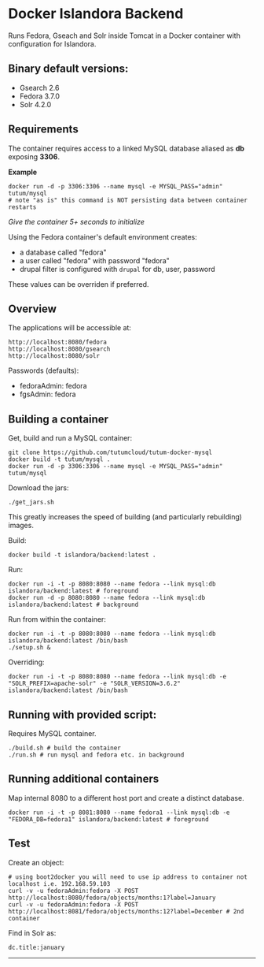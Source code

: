 Docker Islandora Backend
================

Runs Fedora, Gseach and Solr inside Tomcat in a Docker container with configuration for Islandora.

Binary default versions:
-------------------------------

- Gsearch 2.6
- Fedora 3.7.0
- Solr 4.2.0

Requirements
------------------

The container requires access to a linked MySQL database aliased as **db** exposing **3306**. 

**Example**

```
docker run -d -p 3306:3306 --name mysql -e MYSQL_PASS="admin" tutum/mysql
# note "as is" this command is NOT persisting data between container restarts
```

_Give the container 5+ seconds to initialize_

Using the Fedora container's default environment creates:

- a database called "fedora"
- a user called "fedora" with password "fedora"
- drupal filter is configured with `drupal` for db, user, password

These values can be overriden if preferred.

Overview
-------------

The applications will be accessible at:

```
http://localhost:8080/fedora
http://localhost:8080/gsearch
http://localhost:8080/solr
```

Passwords (defaults):

- fedoraAdmin: fedora
- fgsAdmin: fedora

Building a container
--------------------------

Get, build and run a MySQL container:

```
git clone https://github.com/tutumcloud/tutum-docker-mysql
docker build -t tutum/mysql .
docker run -d -p 3306:3306 --name mysql -e MYSQL_PASS="admin" tutum/mysql
```

Download the jars:

```
./get_jars.sh
```

This greatly increases the speed of building (and particularly rebuilding) images.

Build:

```
docker build -t islandora/backend:latest .
```

Run:

```
docker run -i -t -p 8080:8080 --name fedora --link mysql:db islandora/backend:latest # foreground
docker run -d -p 8080:8080 --name fedora --link mysql:db islandora/backend:latest # background
```

Run from within the container:

```
docker run -i -t -p 8080:8080 --name fedora --link mysql:db islandora/backend:latest /bin/bash
./setup.sh &
```

Overriding:

```
docker run -i -t -p 8080:8080 --name fedora --link mysql:db -e "SOLR_PREFIX=apache-solr" -e "SOLR_VERSION=3.6.2" islandora/backend:latest /bin/bash
```

Running with provided script:
--------------------------------------

Requires MySQL container.

```
./build.sh # build the container
./run.sh # run mysql and fedora etc. in background
```

Running additional containers
---------------------------------------

Map internal 8080 to a different host port and create a distinct database.

```
docker run -i -t -p 8081:8080 --name fedora1 --link mysql:db -e "FEDORA_DB=fedora1" islandora/backend:latest # foreground
```

Test
------

Create an object:

```
# using boot2docker you will need to use ip address to container not localhost i.e. 192.168.59.103
curl -v -u fedoraAdmin:fedora -X POST http://localhost:8080/fedora/objects/months:1?label=January
curl -v -u fedoraAdmin:fedora -X POST http://localhost:8081/fedora/objects/months:12?label=December # 2nd container
```

Find in Solr as:

```
dc.title:january
```

---
